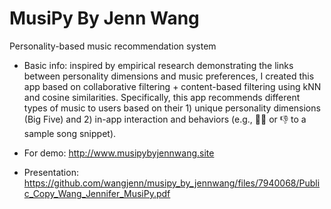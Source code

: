 # MusiPy By Jenn Wang
Personality-based music recommendation system 

- Basic info: inspired by empirical research demonstrating the links between personality dimensions and music preferences, I created this app based on collaborative filtering + content-based filtering using kNN and cosine similarities. Specifically, this app recommends different types of music to users based on their 1) unique personality dimensions (Big Five) and 2) in-app interaction and behaviors (e.g., 👍🏻 or 👎 to a sample song snippet). 

- For demo: http://www.musipybyjennwang.site 
- Presentation: https://github.com/wangjenn/musipy_by_jennwang/files/7940068/Public_Copy_Wang_Jennifer_MusiPy.pdf
